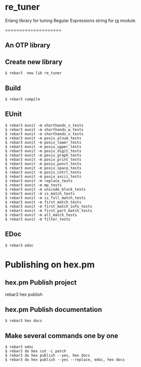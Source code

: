 # re_tuner

Erlang library for tuning Regular Expressions string for [re](http://erlang.org/doc/man/re.html) module.

====================

An OTP library
--------------------
Create new library
-----

    $ rebar3  new lib re_tuner
	
Build
-----

    $ rebar3 compile

EUnit
-----

    $ rebar3 eunit -m shorthands_s_tests
	$ rebar3 eunit -m shorthands_w_tests
    $ rebar3 eunit -m shorthands_v_tests
	$ rebar3 eunit -m posix_alnum_tests
	$ rebar3 eunit -m posix_lower_tests
	$ rebar3 eunit -m posix_upper_tests
	$ rebar3 eunit -m posix_digit_tests
	$ rebar3 eunit -m posix_graph_tests
    $ rebar3 eunit -m posix_print_tests
	$ rebar3 eunit -m posix_punct_tests
    $ rebar3 eunit -m posix_space_tests
	$ rebar3 eunit -m posix_cntrl_tests
	$ rebar3 eunit -m posix_ascii_tests
	$ rebar3 eunit -m replace_tests
	$ rebar3 eunit -m mp_tests
	$ rebar3 eunit -m unicode_block_tests
	$ rebar3 eunit -m is_match_tests
	$ rebar3 eunit -m is_full_match_tests
	$ rebar3 eunit -m first_match_tests
	$ rebar3 eunit -m first_match_info_tests
	$ rebar3 eunit -m first_part_match_tests
	$ rebar3 eunit -m all_match_tests
	$ rebar3 eunit -m filter_tests


EDoc
-----

    $ rebar3 edoc


Publishing on hex.pm
====================

hex.pm Publish project
-----
rebar3 hex publish

hex.pm Publish documentation
-----
    $ rebar3 hex docs
	
Make several commands one by one
-----	
    $ rebar3 edoc
	$ rebar3 do hex cut -i patch
	$ rebar3 do hex publish --yes, hex docs
	$ rebar3 do hex publish --yes --replace, edoc, hex docs
	
